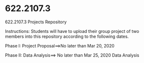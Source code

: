 # 622.2107.3
622.2107.3 Projects Repository

Instructions:
Students will have to upload their group project of two members into this repository according to the following dates.

Phase I: Project Proposal==>No later than Mar 20, 2020





Phase II: Data Analysis==> No later than Mar 25, 2020
Data Analysis
